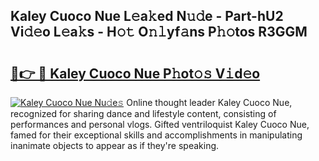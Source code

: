 ## Kaley Cuoco Nue L𝚎a𝚔ed N𝚞𝚍e - Part-hU2 Vi𝚍𝚎o L𝚎a𝚔s - H𝚘𝚝 O𝚗𝚕yf𝚊ns P𝚑𝚘tos R3GGM

# <h2><a href="http://kf6fzjg.oniu.top/?m=Kaley+Cuoco+Nue">🔗👉 🔴 Kaley Cuoco Nue P𝚑ot𝚘𝚜 V𝚒d𝚎o</a></h2>

[![Kaley Cuoco Nue Nu𝚍e𝚜](https://i.imgur.com/0qMVB7G.gif)](http://kf6fzjg.oniu.top/?m=Kaley+Cuoco+Nue)
Online thought leader Kaley Cuoco Nue, recognized for sharing dance and lifestyle content, consisting of performances and personal vlogs. Gifted ventriloquist Kaley Cuoco Nue, famed for their exceptional skills and accomplishments in manipulating inanimate objects to appear as if they're speaking.  
